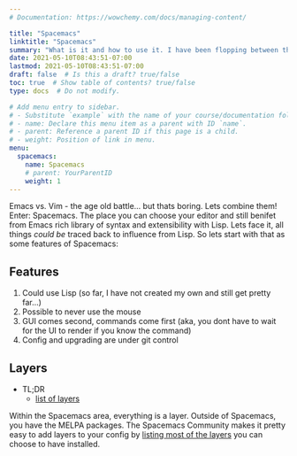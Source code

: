 ```yaml
---
# Documentation: https://wowchemy.com/docs/managing-content/

title: "Spacemacs"
linktitle: "Spacemacs"
summary: "What is it and how to use it. I have been flopping between this editor and VSCode and while both have their strengths, I have enjoyed Spacemacs a little bit more. Anyways, here are my notes on how to use it."
date: 2021-05-10T08:43:51-07:00
lastmod: 2021-05-10T08:43:51-07:00
draft: false  # Is this a draft? true/false
toc: true  # Show table of contents? true/false
type: docs  # Do not modify.

# Add menu entry to sidebar.
# - Substitute `example` with the name of your course/documentation folder.
# - name: Declare this menu item as a parent with ID `name`.
# - parent: Reference a parent ID if this page is a child.
# - weight: Position of link in menu.
menu:
  spacemacs:
    name: Spacemacs
    # parent: YourParentID
    weight: 1
---
```


Emacs vs. Vim - the age old battle... but thats boring. Lets combine them! Enter: Spacemacs. The place you can choose your editor and still benifet from Emacs rich library of syntax and extensibility with Lisp. Lets
face it, all things _could be_ traced back to influence from Lisp. So lets start with that as some features of Spacemacs:

## Features

1. Could use Lisp (so far, I have not created my own and still get pretty far...)
1. Possible to never use the mouse
1. GUI comes second, commands come first (aka, you dont have to wait for the UI to render if you know the command)
1. Config and upgrading are under git control

## Layers

* TL;DR
  * [list of layers][1]

Within the Spacemacs area, everything is a layer. Outside of Spacemacs, you have the MELPA packages. The Spacemacs Community makes it pretty easy to
add layers to your config by [listing most of the layers][1] you can choose to have installed.


[1]:https://www.spacemacs.org/layers/LAYERS.html
